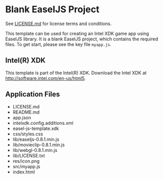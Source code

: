 # Blank EaselJS Project

See [LICENSE.md]() for license terms and conditions.

This template can be used for creating an Intel XDK game app using EaselJS library. It is a blank EaselJS project, which contains the required files. To get start, please see the key file `myapp.js`.

Intel(R) XDK
-------------------------------------------
This template is part of the Intel(R) XDK. 
Download the Intel XDK at http://software.intel.com/en-us/html5.

Application Files
-----------------
* LICENSE.md
* README.md
* app.json
* intelxdk.config.additions.xml
* easel-js-template.xdk
* css/styles.css
* lib/easeljs-0.8.1.min.js
* lib/movieclip-0.8.1.min.js
* lib/webgl-0.8.1.min.js
* lib/LICENSE.txt
* res/icon.png
* src/myapp.js
* index.html